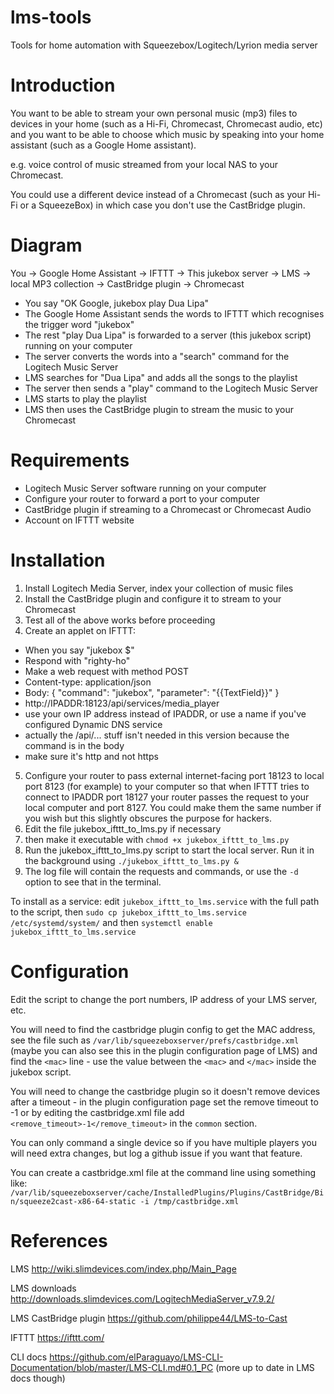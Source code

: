 # lms-tools
Tools for home automation with Squeezebox/Logitech/Lyrion media server

# Introduction

You want to be able to stream your own personal music (mp3) files to devices in your home
(such as a Hi-Fi, Chromecast, Chromecast audio, etc) and you want to be able to choose
which music by speaking into your home assistant (such as a Google Home assistant).

e.g. voice control of music streamed from your local NAS to your Chromecast.

You could use a different device instead of a Chromecast (such as your Hi-Fi or a SqueezeBox) in which case you don't use the CastBridge plugin.

# Diagram

You -> Google Home Assistant -> IFTTT -> This jukebox server -> LMS -> local MP3 collection -> CastBridge plugin -> Chromecast

* You say "OK Google, jukebox play Dua Lipa"
* The Google Home Assistant sends the words to IFTTT which recognises the trigger word "jukebox"
* The rest "play Dua Lipa" is forwarded to a server (this jukebox script) running on your computer
* The server converts the words into a "search" command for the Logitech Music Server
* LMS searches for "Dua Lipa" and adds all the songs to the playlist
* The server then sends a "play" command to the Logitech Music Server
* LMS starts to play the playlist
* LMS then uses the CastBridge plugin to stream the music to your Chromecast

# Requirements

* Logitech Music Server software running on your computer
* Configure your router to forward a port to your computer
* CastBridge plugin if streaming to a Chromecast or Chromecast Audio
* Account on IFTTT website

# Installation

1. Install Logitech Media Server, index your collection of music files
2. Install the CastBridge plugin and configure it to stream to your Chromecast
3. Test all of the above works before proceeding
4. Create an applet on IFTTT:
 * When you say "jukebox $"
 * Respond with "righty-ho"
 * Make a web request with method POST
 * Content-type: application/json
 * Body: { "command": "jukebox", "parameter": "{{TextField}}" }
 * http://IPADDR:18123/api/services/media_player
 * use your own IP address instead of IPADDR, or use a name if you've configured Dynamic DNS service
 * actually the /api/... stuff isn't needed in this version because the command is in the body
 * make sure it's http and not https
5. Configure your router to pass external internet-facing port 18123 to local port 8123 (for example) to your computer so that when IFTTT tries to connect to IPADDR port 18127 your router passes the request to your local computer and port 8127. You could make them the same number if you wish but this slightly obscures the purpose for hackers.
6. Edit the file jukebox_ifttt_to_lms.py if necessary
7. then make it executable with `chmod +x jukebox_ifttt_to_lms.py`
8. Run the jukebox_ifttt_to_lms.py script to start the local server. Run it in the background using `./jukebox_ifttt_to_lms.py &`
9. The log file will contain the requests and commands, or use the `-d` option to see that in the terminal.

To install as a service: edit `jukebox_ifttt_to_lms.service` with the full path to the script, then
`sudo cp jukebox_ifttt_to_lms.service /etc/systemd/system/` and then `systemctl enable jukebox_ifttt_to_lms.service`

# Configuration

Edit the script to change the port numbers, IP address of your LMS server, etc.

You will need to find the castbridge plugin config to get the MAC address, see the file such as `/var/lib/squeezeboxserver/prefs/castbridge.xml` (maybe you can also see this in the plugin configuration page of LMS) and find the `<mac>` line - use the value between the `<mac>` and `</mac>` inside the jukebox script.

You will need to change the castbridge plugin so it doesn't remove devices after a timeout - in the plugin configuration page set the remove timeout to -1 or by editing the castbridge.xml file add `<remove_timeout>-1</remove_timeout>` in the `common` section.

You can only command a single device so if you have multiple players you will need extra changes, but log a github issue if you want that feature.

You can create a castbridge.xml file at the command line using something like: `/var/lib/squeezeboxserver/cache/InstalledPlugins/Plugins/CastBridge/Bin/squeeze2cast-x86-64-static -i /tmp/castbridge.xml`

# References

LMS http://wiki.slimdevices.com/index.php/Main_Page

LMS downloads http://downloads.slimdevices.com/LogitechMediaServer_v7.9.2/

LMS CastBridge plugin https://github.com/philippe44/LMS-to-Cast

IFTTT https://ifttt.com/

CLI docs https://github.com/elParaguayo/LMS-CLI-Documentation/blob/master/LMS-CLI.md#0.1_PC
(more up to date in LMS docs though)
